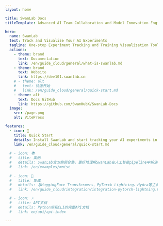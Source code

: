 ```yaml
---
layout: home

title: SwanLab Docs
titleTemplate: Advanced AI Team Collaboration and Model Innovation Engine

hero:
  name: SwanLab
  text: Track and Visualize Your AI Experiments
  tagline: One-stop Experiment Tracking and Training Visualization Tool
  actions:
    - theme: brand
      text: Documentation
      link: /en/guide_cloud/general/what-is-swanlab.md
    - theme: brand
      text: Website
      link: https://dev101.swanlab.cn
    # - theme: alt
    #   text: 快速开始
    #   link: /en/guide_cloud/general/quick-start.md
    - theme: alt
      text: Docs GitHub
      link: https://github.com/SwanHubX/SwanLab-Docs
  image:
    src: /page.png
    alt: VitePress

features:
  - icon: 🚢
    title: Quick Start
    details: Install SwanLab and start tracking your AI experiments in minutes.
    link: /en/guide_cloud/general/quick-start.md
  
  # - icon: 📚
  #   title: 案例
  #   details: SwanLab官方案例合集，更好地理解SwanLab在人工智能pipeline中扮演的角色和作用。
  #   link: /en/examples/mnist
  
  # - icon: 🤗
  #   title: 集成
  #   details: 与HuggingFace Transformers、PyTorch Lightning、Hydra等主流框架的集成文档。
  #   link: /en/guide_cloud/integration/integration-pytorch-lightning.md

  # - icon: ⚡️
  #   title: API文档
  #   details: Python库和CLI的完整API文档
  #   link: en/api/api-index

---
```


<style>
:root {
  --vp-home-hero-name-color: transparent;
  --vp-home-hero-name-background: -webkit-linear-gradient(120deg, #637de8 50%, #63ca8c);

  --vp-home-hero-image-background-image: linear-gradient(-45deg, #8d9956 50%, #47caff 50%);
  --vp-home-hero-image-filter: blur(44px);
}

@media (min-width: 640px) {
  :root {
    --vp-home-hero-image-filter: blur(56px);
  }
}

@media (min-width: 960px) {
  :root {
    --vp-home-hero-image-filter: blur(68px);
  }
}
</style>